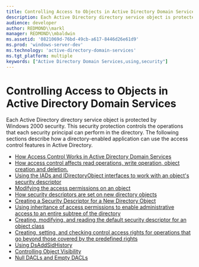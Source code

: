 ```yaml
---
title: Controlling Access to Objects in Active Directory Domain Services
description: Each Active Directory directory service object is protected by Windows 2000 security.
audience: developer
author: REDMOND\\markl
manager: REDMOND\\mbaldwin
ms.assetid: '0821069d-76bd-49cb-a617-8446d26e61d9'
ms.prod: 'windows-server-dev'
ms.technology: 'active-directory-domain-services'
ms.tgt_platform: multiple
keywords: ["Active Directory Domain Services,using,security"]
---
```


# Controlling Access to Objects in Active Directory Domain Services

Each Active Directory directory service object is protected by Windows 2000 security. This security protection controls the operations that each security principal can perform in the directory. The following sections describe how a directory-enabled application can use the access control features in Active Directory.

-   [How Access Control Works in Active Directory Domain Services](how-access-control-works-in-active-directory-domain-services.md)
-   [How access control affects read operations, write operation, object creation and deletion.](how-security-affects-operations-in-active-directory-domain-services.md)
-   [Using the IADs and IDirectoryObject interfaces to work with an object's security descriptor](apis-for-working-with-security-descriptors.md)
-   [Modifying the access permissions on an object](setting-access-rights-on-an-object.md)
-   [How security descriptors are set on new directory objects](how-security-descriptors-are-set-on-new-directory-objects.md)
-   [Creating a Security Descriptor for a New Directory Object](creating-a-security-descriptor-for-a-new-directory-object.md)
-   [Using inheritance of access permissions to enable administrative access to an entire subtree of the directory](inheritance-and-delegation-of-administration.md)
-   [Creating, modifying, and reading the default security descriptor for an object class](default-security-descriptor.md)
-   [Creating, setting, and checking control access rights for operations that go beyond those covered by the predefined rights](control-access-rights.md)
-   [Using DsAddSidHistory](using-dsaddsidhistory.md)
-   [Controlling Object Visibility](controlling-object-visibility.md)
-   [Null DACLs and Empty DACLs](null-dacls-and-empty-dacls.md)

 

 




